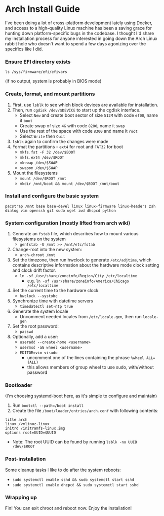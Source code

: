 # Arch Install Guide

I've been doing a lot of cross-platform development lately using Docker, and access to a high-quality Linux machine has been a saving grace for hunting down platform-specific bugs in the codebase. I thought I'd share my installation process for anyone interested in going down the Arch Linux rabbit hole who doesn't want to spend a few days agonizing over the specifics like I did.

### Ensure EFI directory exists

`ls /sys/firmware/efi/efivars`

(if no output, system is probably in BIOS mode)

### Create, format, and mount partitions

1. First, use `lsblk` to see which block devices are available for installation.
2. Then, run `cgdisk /dev/$DEVICE` to start up the cgdisk interface.
   - Select `New` and create boot sector of size `512M` with code `ef00`, name it `boot`
   - Create swap of size `4G` with code `8200`, name it `swap`
   - Use the rest of the space with code `8300` and name it `root`
   - Select `Write` then `Quit`
3. `lsblk` again to confirm the changes were made
4. Format the partitions - `ext4` for root and `FAT32` for boot
   - `mkfs.fat -F 32 /dev/$BOOT`
   - `mkfs.ext4 /dev/$ROOT`
   - `mkswap /dev/$SWAP`
   - `swapon /dev/$SWAP`
5. Mount the filesystems
   - `mount /dev/$ROOT /mnt`
   - `mkdir /mnt/boot && mount /dev/$BOOT /mnt/boot`

### Install and configure the basic system

`pacstrap /mnt base base-devel linux linux-firmware linux-headers zsh dialog vim openssh git sudo wget iwd dhcpcd python`

### System configuration (mostly lifted from arch wiki)

1. Generate an `fstab` file, which describes how to mount various filesystems on the system
   - `genfstab -U /mnt >> /mnt/etc/fstab`
2. Change-root into the new system:
   - `arch-chroot /mnt`
3. Set the timezone, then run hwclock to generate `/etc/adjtime`, which contains descriptive information about the hardware mode clock setting and clock drift factor.
   - `ln -sf /usr/share/zoneinfo/Region/City /etc/localtime`
     - e.g. `ln -sf /usr/share/zoneinfo/America/Chicago /etc/localtime`
4. Set the current time to the hardware clock
   - `hwclock --systohc`
5. Synchronize time with datetime servers
   - `timedatectl set-ntp true`
6. Generate the system locale
   - Uncomment needed locales from `/etc/locale.gen`, then run `locale-gen`
7. Set the root password:
   - `passwd`
8. Optionally, add a user:
   - `useradd --create-home <username>`
   - `usermod -aG wheel <username>`
   - `EDITOR=vim visudo`
     - uncomment one of the lines containing the phrase `%wheel ALL=(ALL)`
     - this allows members of group wheel to use sudo, with/without password

### Bootloader

(I'm choosing systemd-boot here, as it's simple to configure and maintain)

1. Run `bootctl --path=/boot install`
2. Create the file `/boot/loader/entries/arch.conf` with following contents:

```
title arch
linux /vmlinuz-linux
initrd /initramfs-linux.img
options root=UUID=$UUID
```

- Note: The root UUID can be found by running `lsblk -no UUID /dev/$ROOT`

### Post-installation

Some cleanup tasks I like to do after the system reboots:

- `sudo systemctl enable sshd && sudo systemctl start sshd`
- `sudo systemctl enable dhcpcd && sudo systemctl start sshd`

### Wrapping up

Fin! You can exit chroot and reboot now. Enjoy the installation!
